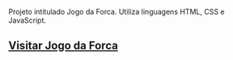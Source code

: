Projeto intitulado Jogo da Forca. Utiliza linguagens HTML, CSS e JavaScript.

## [Visitar Jogo da Forca](https://nuno1alves.github.io/portfolio-websites/Jogo%20da%20Forca/)
